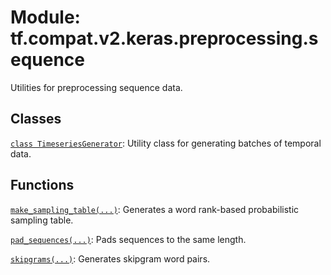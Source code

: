 <div itemscope itemtype="http://developers.google.com/ReferenceObject">
<meta itemprop="name" content="tf.compat.v2.keras.preprocessing.sequence" />
<meta itemprop="path" content="Stable" />
</div>

# Module: tf.compat.v2.keras.preprocessing.sequence

Utilities for preprocessing sequence data.

<!-- Placeholder for "Used in" -->


## Classes

[`class TimeseriesGenerator`](../../../../../tf/keras/preprocessing/sequence/TimeseriesGenerator.md): Utility class for generating batches of temporal data.

## Functions

[`make_sampling_table(...)`](../../../../../tf/keras/preprocessing/sequence/make_sampling_table.md): Generates a word rank-based probabilistic sampling table.

[`pad_sequences(...)`](../../../../../tf/keras/preprocessing/sequence/pad_sequences.md): Pads sequences to the same length.

[`skipgrams(...)`](../../../../../tf/keras/preprocessing/sequence/skipgrams.md): Generates skipgram word pairs.

